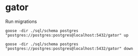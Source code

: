 # gator

Run migrations
```shell
goose -dir ./sql/schema postgres "postgres://postgres:postgres@localhost:5432/gator" up 
```
```shell
goose -dir ./sql/schema postgres "postgres://postgres:postgres@localhost:5432/gator" down 
```
